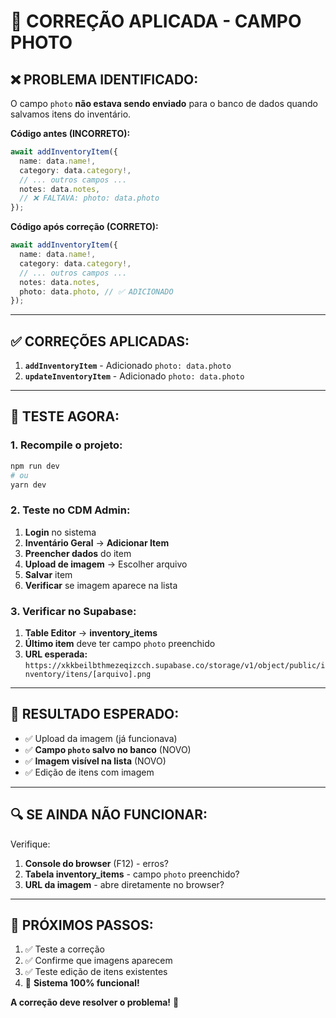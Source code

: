 # 🎉 CORREÇÃO APLICADA - CAMPO PHOTO

## ❌ **PROBLEMA IDENTIFICADO:**

O campo `photo` **não estava sendo enviado** para o banco de dados quando salvamos itens do inventário.

**Código antes (INCORRETO):**

```typescript
await addInventoryItem({
  name: data.name!,
  category: data.category!,
  // ... outros campos ...
  notes: data.notes,
  // ❌ FALTAVA: photo: data.photo
});
```

**Código após correção (CORRETO):**

```typescript
await addInventoryItem({
  name: data.name!,
  category: data.category!,
  // ... outros campos ...
  notes: data.notes,
  photo: data.photo, // ✅ ADICIONADO
});
```

---

## ✅ **CORREÇÕES APLICADAS:**

1. **`addInventoryItem`** - Adicionado `photo: data.photo`
2. **`updateInventoryItem`** - Adicionado `photo: data.photo`

---

## 🧪 **TESTE AGORA:**

### **1. Recompile o projeto:**

```bash
npm run dev
# ou
yarn dev
```

### **2. Teste no CDM Admin:**

1. **Login** no sistema
2. **Inventário Geral** → **Adicionar Item**
3. **Preencher dados** do item
4. **Upload de imagem** → Escolher arquivo
5. **Salvar** item
6. **Verificar** se imagem aparece na lista

### **3. Verificar no Supabase:**

1. **Table Editor** → **inventory_items**
2. **Último item** deve ter campo `photo` preenchido
3. **URL esperada:** `https://xkkbeilbthmezeqizcch.supabase.co/storage/v1/object/public/inventory/itens/[arquivo].png`

---

## 🎯 **RESULTADO ESPERADO:**

- ✅ Upload da imagem (já funcionava)
- ✅ **Campo `photo` salvo no banco** (NOVO)
- ✅ **Imagem visível na lista** (NOVO)
- ✅ Edição de itens com imagem

---

## 🔍 **SE AINDA NÃO FUNCIONAR:**

Verifique:

1. **Console do browser** (F12) - erros?
2. **Tabela inventory_items** - campo `photo` preenchido?
3. **URL da imagem** - abre diretamente no browser?

---

## 📝 **PRÓXIMOS PASSOS:**

1. ✅ Teste a correção
2. ✅ Confirme que imagens aparecem
3. ✅ Teste edição de itens existentes
4. 🎉 **Sistema 100% funcional!**

**A correção deve resolver o problema!** 🚀
